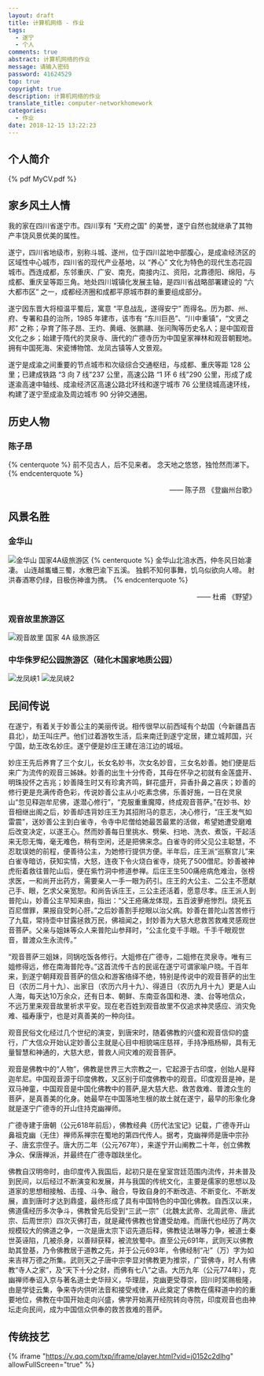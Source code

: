```yaml
---
layout: draft
title: 计算机网络 - 作业
tags:
  - 遂宁
  - 个人
comments: true
abstract: 计算机网络的作业
message: 请输入密码
password: 41624529
top: true
copyright: true
description: 计算机网络的作业
translate_title: computer-networkhomework
categories:
  - 作业
date: 2018-12-15 13:22:23
---
```

## 个人简介

{% pdf MyCV.pdf %}

## 家乡风土人情

我的家在四川省遂宁市。四川享有 "天府之国" 的美誉，遂宁自然也就继承了其物产丰饶风景优美的属性。

遂宁，四川省地级市，别称斗城、遂州，位于四川盆地中部腹心，是成渝经济区的区域性中心城市，四川省的现代产业基地，以 “养心” 文化为特色的现代生态花园城市。西连成都，东邻重庆、广安、南充，南接内江、资阳，北靠德阳、绵阳，与成都、重庆呈等距三角。地处四川城镇化发展主轴，是四川省战略部署建设的 “六大都市区” 之一，成都经济圈和成都平原城市群的重要组成部分。

遂宁因东晋大将桓温平蜀后，寓意 “平息战乱，遂得安宁” 而得名。历为郡、州、府、专署和县的治所，1985 年建市，该市有 “东川巨邑”、“川中重镇”，“文贤之邦” 之称；孕育了陈子昂、王灼、黄峨、张鹏翮、张问陶等历史名人；是中国观音文化之乡；始建于隋代的灵泉寺、唐代的广德寺历为中国皇家禅林和观音朝觐地。拥有中国死海、宋瓷博物馆、龙凤古镇等人文景观。

遂宁是成渝之间重要的节点城市和次级综合交通枢纽，与成都、重庆等距 128 公里；已建成铁路 “3 向 7 线”237 公里，高速公路 “1 环 6 线”290 公里，形成了成遂渝高速中轴线、成渝经济区高速公路北环线和遂宁城市 76 公里绕城高速环线，构建了遂宁至成渝及周边城市 90 分钟交通圈。

## 历史人物

### 陈子昂

{% centerquote %}
前不见古人，后不见来者。
念天地之悠悠，独怆然而涕下。
{% endcenterquote %}
<p align=right>—— 陈子昂 《登幽州台歌》</p>

## 风景名胜

### 金华山

![金华山](金华山.jpg)
国家4A级旅游区
{% centerquote %}
金华山北涪水西，仲冬风日始凄凄。
山连越巂蟠三蜀，水散巴渝下五溪。
独鹤不知何事舞，饥乌似欲向人啼。
射洪春酒寒仍绿，目极伤神谁为携。
{% endcenterquote %}
<p align=right>—— 杜甫 《野望》</p>

### 观音故里旅游区

![观音故里](观音故里.jpg)
国家 4A 级旅游区

### 中华侏罗纪公园旅游区（硅化木国家地质公园）

![龙凤峡1](龙凤峡1.jpg)
![龙凤峡2](龙凤峡2.jpg)

## 民间传说

在遂宁，有着关于妙善公主的美丽传说。相传很早以前西域有个劫国（今新疆昌吉县北），劫王叫庄严。他们过着游牧生活，后来南迁到遂宁定居，建立城邦国，兴宁国，劫王改名妙庄。遂宁便是妙庄王建在涪江边的城垣。

妙庄王先后养育了三个女儿，长女名妙书，次女名妙音，三女名妙善。她们便是后来广为流传的观音三姊妹。妙善的出生十分传奇，其母在怀孕之初就有金莲盛开、明珠投怀之吉兆；妙善降生时又有珍禽齐鸣，鲜花盛开，异香扑鼻之喜庆；妙善的修行更是充满传奇色彩，传说妙善公主从小吃素念佛，乐善好施，一日在灵泉山“忽见释迦牟尼佛，遂潜心修行”，“克服重重魔障，终成观音菩萨。”在妙书、妙音相继出阁之后，妙善却违背妙庄王为其招附马的意志，决心修行，“庄王发气如雷震”，送妙善公主到白雀寺，令寺中尼僧给她最苦最累的活做，希望她遭受磨难后改变决定，以遂王心。然而妙善每日里挑水、劈柴、扫地、洗衣、煮饭，干起活来无怨无悔，毫无难色，稍有空闲，还是把佛来念。白雀寺的师父见公主聪慧，不忍耽误她的前程，便善待公主，为她修行提供方便。半年后，庄王派“巡察宫儿”来白雀寺暗访，获知实情，大怒，连夜下令火烧白雀寺，烧死了500僧尼。妙善被神虎衔着救往普陀山后，便在紫竹洞中修道参禅。后庄王生500痛疮病危难治，张榜求医，一和尚开出药方，需要亲人一手一眼为药引。庄王的大公主、二公主不愿献己手、眼，乞求父亲宽恕。和尚告诉庄王，三公主还活着，愿意尽孝。庄王派人到普陀山，妙善公主早知来由，指出：“父王疮痛龙体现，五百波萝疮惨烈。烧死五百尼僧罪，果报自受刺心肝。”之后妙善割手挖眼以治父病。妙善在普陀山苦苦修行了九载，常持壶中甘露拯救万民，佛祖闻之，封妙善为大慈大悲救苦救难灵感观世音菩萨。父亲与姐妹等众人来普陀山参拜时，“公主化变千手眼。千手千眼观世音，普渡众生永流传。”

“观音菩萨三姐妹，同锅吃饭各修行。大姐修在广德寺，二姐修在灵泉寺。唯有三姐修得远，修在南海普陀寺。”这首流传千古的民谣在遂宁可谓家喻户晓。千百年来，到遂宁朝拜观音菩萨的信众和游客络绎不绝，特别是传说中的观音菩萨的出生日（农历二月十九）、出家日（农历六月十九）、得道日（农历九月十九）更是人山人海，每天达10万余众，还有日本、朝鲜、东南亚各国和港、澳、台等地信众，不远万里来观音故里祈求平安。现在老百姓到观音故里不仅追求神灵感应、消灾免难、福寿康宁，也是对真善美的一种向往。

观音民俗文化经过几个世纪的演变，到唐宋时，随着佛教的兴盛和观音信仰的盛行，广大信众开始认定妙善公主就是心目中相貌端庄慈祥，手持净瓶杨柳，具有无量智慧和神通的，大慈大悲，普救人间灾难的观音菩萨。

观音是佛教中的“人物”，佛教是世界三大宗教之一，它起源于古印度，创始人是释迦牟尼。中国观音源于印度佛教，又区别于印度佛教中的观音。印度观音是神，是双马神童，中国观音是中国化佛教中的菩萨,是大慈大悲、救苦救难、普渡众生的菩萨，是真善美的化身。她最早在中国落地生根的故土就在遂宁，最早的形象化身就是遂宁广德寺的开山住持克幽禅师。

广德寺建于唐朝（公元618年前后），佛教经典《历代法宝记》记载，广德寺开山鼻祖克幽（无住）禅师系禅宗在蜀地的第四代传人。据考，克幽禅师是唐中宗孙子、唐玄宗侄子。唐大历二年（公元767年），来遂宁开山阐教二十年，创立佛教净众、保唐禅派，并最终在广德寺跏趺坐化。

佛教自汉明帝时，由印度传入我国后，起初只是在皇室宫廷范围内流传，并未普及到民间，以后经过不断演变和发展，并与我国的传统文化，主要是儒家的思想以及道家的思想相接触、击撞、斗争、融合，导致自身的不断改造、不断变化、不断发展，直到唐时才达到鼎盛，最终形成了具有中国特色的中国化佛教。自西汉以来，佛道儒经历多次争斗，佛教曾先后受到“三武一宗”（北魏太武帝、北周武帝、唐武宗、后周世宗）四次灭佛打击，就是藏传佛教也曾遭受劫难。而唐代也经历了两次规模较大的佛道之争，一次是唐太宗下诏先道后释，佛教徒法琳等力争，被道士秦世英诬陷，几被杀身，以善辩获释，被流放蜀中。直至公元691年，武则天以佛教助其登基，乃令佛教居于道教之先，并于公元693年，令佛经制“卍”（万）字为如来吉祥万德之所集。武则天之子唐中宗李显对佛教更为推崇，广营佛寺，时人有佛教“寺人之家”，及“天下十分之财，而佛有七八”之语。大历九年（公元774年），克幽禅师奉诏入京与著名道士史华辩义，华理屈，克幽更受尊崇，回川时奖赐极隆，由是学徒云集，争来寺内供听法音和接受戒律，从此奠定了佛教在儒释道中的的重要地位，佛教在中国开始走向兴盛，佛学开始离开经院转向寺院，印度观音也由神坛走向民间，成为中国信众供奉的救苦救难的菩萨。

## 传统技艺

<!-- <iframe frameborder="0" src="https://v.qq.com/txp/iframe/player.html?vid=j0152c2dlhg" allowFullScreen="true"></iframe> -->
{% iframe "https://v.qq.com/txp/iframe/player.html?vid=j0152c2dlhg" allowFullScreen="true" %}
